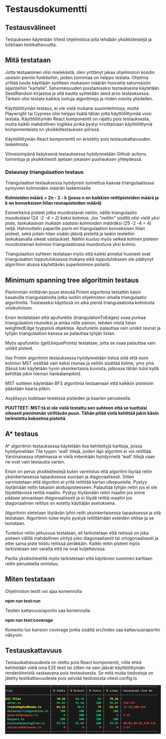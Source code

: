 
# Testausdokumentti

## Testausvälineet
Testaukseen käytetään Vitest ohjelmistoa jolla tehdään yksikkötestejä ja tutkitaan testikattavuutta.

## Mitä testataan
Jotta testaaminen olisi mielekästä, olen yrittänyt jakaa ohjelmiston koodin useisiin pieniin funktioihin, joiden toimintaa on helppo testata. Ohjelma yrittää luoda käyttäjän syötteen mukaisen määrän huoneita satunnaisiin sijainteihin "kartalle". Satunnaisuuden poistamiseksi testauksesta käytetään SeedRandom kirjastoa ja sitä kautta syötetään seed arvo testauksessa. 
Tärkein olisi testata kaikkia luotuja algoritmeja ja niiden osioita yksitellen. 

Käyttöliittymän testaus, ei ole vielä mukana suunnitelmissa, mutta Playwright tai Cypress olisi helppo lisätä tähän jotta käyttöliittymää voisi testata. Käyttöliittymän React komponentit on rajattu pois testauksesta, mutta kaikki mahdollinen logiikka jonka pystyi irroittamaan käyttöliittymä komponenteista on yksikkötestauksen piirissä. 

Käyttöliittymän React komponentit on eristetty pois testauskattavuuden laskelmista.

Viimeisimpänä lisäyksenä testauksessa hyödynnetään Github actions toimintoja ja yksikkötestit ajetaan jokaisen pushauksen yhteydessä. 

### Delaunay triangulaation testaus
Triangulaation testauksessa hyödynsin tunnettua kaavaa triangulaatiossa syntyvien kolmioiden määrän laskemiselle

**Kolmioiden määrä = 2n - 2 - k (jossa n on kaikkien reittipisteiden määrä ja k on konveksisen hilan reunapisteiden määrä)**

Esimerkkinä pisteet jotka muodostavat neliön, näille triangulaatio muodostaisi (2*4 -2 -4 = 2) kaksi kolmioa.
Jos "neliön" sisällä olisi vielä yksi piste, laskukaavan mukaan saataisi kolmioiden määräksi (2*5 -2 -4 = 4) neljä.
Hahmottelin paperille parin eri triangulaation konveksisen hilan pisteet, sekä joitain hilan sisään jääviä pisteitä ja laskin testeihin laskukaavalla oikeat vastaukset. Näihin kuuluu myös selkeä kolmen pisteen muodostaman kolmion triangulaatiossa muodostuva yksi kolmio. 

Triangulaation suhteen testataan myös että kaikki annetut huoneet ovat triangulaation lopputuloksessa mukana eikä lopputulokseen ole päätynyt algoritmin alussa käytettävän superkolmion pisteitä. 

## Minimum spanning tree algoritmin testaus

Pienimmän virittävän puun etsivää Primin algoritmia testattiin käsin kasatuilla triangulaatioilla jotka luotiin ohjelmiston omalla triangulaatio algoritmilla. Toistaiseksi käytössä on aika pieniä triangulaatioita kolmiosta viisikulmioon.

Ensin testatataan että apufunktio (triangulationToEdges) osaa purkaa triangulaation reunoiksi ja antaa niille painon, tehden niistä listan weightedEdge tyyppisiä objekteja. Apufunktio palauttaa vain uniikit reunat ja tyhjän triangulaation kanssa se palauttaa tyhjän listan.

Myös apufunktio (getUniquePoints) testataan, jotta se osaa palauttaa vain uniikit pisteet.

Itse Primin algoritmin testauksessa hyödynnetään tietoa siitä että esim kolmion MST sisältää vain kaksi reunaa ja neliön sisältää kolme, yms yms (tässä toki käytetään hyvin yksinkertaisia kuvioita, jatkossa tähän tulisi kyllä kehittää jokin hieman hankalampikin). 

MST suhteen käytetään BFS algoritmia testaamaan että kaikkiin pisteisiin päästään kaaria pitkin. 

Asyklisyys todetaan testeissä pisteiden ja kaarien perusteella. 

**PUUTTEET: MST:tä ei ole vielä testattu sen suhteen että se tuottaisi oikeasti pienimmän virittävän puun. Tähän pitää vielä kehittää jokin käsin tarkistettu kokoelma pisteitä**

## A* testaus

A* algoritmin testauksessa käytetään itse kehitettyjä karttoja, joissa hyödynnetään Tile tyypin 'wall' tiilejä, joiden läpi algoritmi ei voi reitittää. Varsinaisessa ohjelmassa ei vielä mitenkään hyödynnetä 'wall' tiilejä vaan ne ovat vain testausta varten. 

Ensin on perus yksikkötestejä kuten varmistus että algoritmi löytää reitin yksinkertaisessa tapauksessa suoraan ja diagonaalisesti. Sitten varmistetaan että algoritmi ei yritä reitittää kartan ulkopuolelle. Pystyy löytämään reitin takaisin aloituspisteeseen. Palauttaa tyhjän reitin jos ei ole löydettävissä reittiä maaliin. Pystyy löytämään reitin maaliin jos sinne pääsee ainoastaan diagonaalisesti ja ei löydä reittiä maaliin jos diagonaalinen reititys on estetty käyttäjän asetuksena. 

Algoritmin oletetaan löytävän lyhin reitti yksinkertaisessa tapauksessa ja sitä testataan. Algoritmin tulee myös pystyä reitittämään esteiden ohitse ja se testataan. 

Tuotetun reitin jatkuvuus testataan, eli tarkistetaan että reitissä on joka pisteen välillä mahdollinen siirtyä joko diagonaalisesti tai ortogonaalisesti ja ettei sama piste toistu reitissä peräkkäin. Kaikki reitin pisteet myös tarkistetaan sen varalta että ne ovat kuljettavissa. 

Parilla yksikkötestillä myös tarkistetaan että käytävien luominen karttaan reitin perusteella onnistuu. 

## Miten testataan
Ohjelmiston testit voi ajaa komennolla 

**npm run test:run**

Testien kattavuusraportin saa komennolla

**npm run test:coverage**

Komento luo kansion coverage jonka sisältä src/index saa kattavuusraportin näkyviin.



## Testauskattavuus

Testauskattavuudesta on otettu pois React komponentit, niille ehkä kehitetään vielä oma E2E testi tai sitten ne vain jäävät käyttöliittymän renderöinnistä vastaavana pois testauksesta. Se mitä muita tiedostoja on jätetty testikattavuudesta pois selviää tiedostosta vitest.config.ts

![testauskattavuus](image.png)

